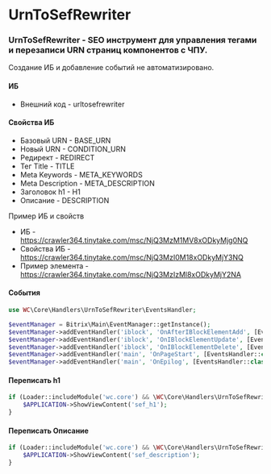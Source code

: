 # UrnToSefRewriter

### UrnToSefRewriter - SEO инструмент для управления тегами и перезаписи URN страниц компонентов с ЧПУ. 
Создание ИБ и добавление событий не автоматизировано.

#### ИБ
* Внешний код - urltosefrewriter

#### Свойства ИБ
* Базовый URN - BASE_URN
* Новый URN - CONDITION_URN
* Редирект - REDIRECT
* Тег Title - TITLE
* Meta Keywords - META_KEYWORDS
* Meta Description - META_DESCRIPTION
* Заголовок h1 - H1
* Описание - DESCRIPTION

Пример ИБ и свойств
* ИБ - https://crawler364.tinytake.com/msc/NjQ3MzM1MV8xODkyMjg0NQ
* Свойства ИБ - https://crawler364.tinytake.com/msc/NjQ3MzI0M18xODkyMjY3NQ
* Пример элемента - https://crawler364.tinytake.com/msc/NjQ3MzIzMl8xODkyMjY2NA

#### События
```php
use WC\Core\Handlers\UrnToSefRewriter\EventsHandler;

$eventManager = Bitrix\Main\EventManager::getInstance();
$eventManager->addEventHandler('iblock', 'OnAfterIBlockElementAdd', [EventsHandler::class, 'addRwRule']);
$eventManager->addEventHandler('iblock', 'OnIBlockElementUpdate', [EventsHandler::class, 'updateRwRule']);
$eventManager->addEventHandler('iblock', 'OnIBlockElementDelete', [EventsHandler::class, 'deleteRwRule']);
$eventManager->addEventHandler('main', 'OnPageStart', [EventsHandler::class, 'rewriteUrn']);
$eventManager->addEventHandler('main', 'OnEpilog', [EventsHandler::class, 'rewriteMeta']);
```

#### Переписать h1

```php
if (Loader::includeModule('wc.core') && \WC\Core\Handlers\UrnToSefRewriter\RuleManager::isRuleExists()) {
    $APPLICATION->ShowViewContent('sef_h1');
} 
```

#### Переписать Описание
```php
if (Loader::includeModule('wc.core') && \WC\Core\Handlers\UrnToSefRewriter\RuleManager::isRuleExists()) {
    $APPLICATION->ShowViewContent('sef_description');
} 
```
